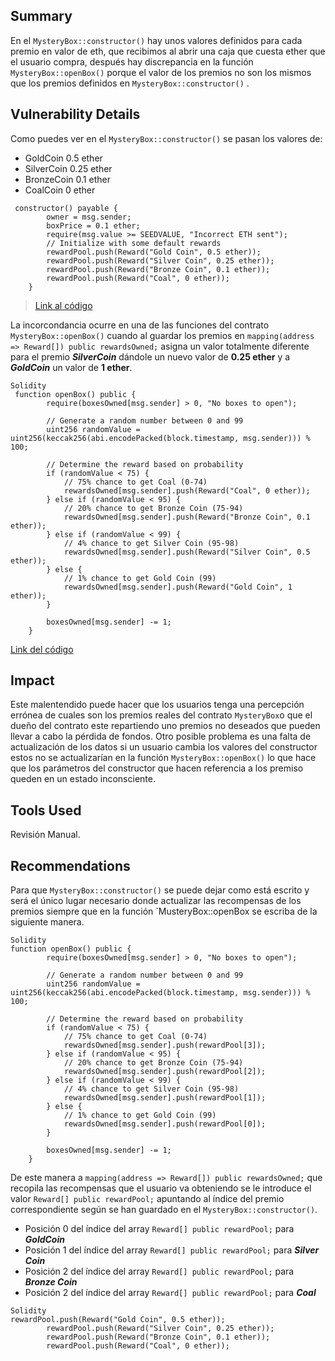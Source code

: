 ## Summary

En el  `MysteryBox::constructor()` hay unos valores definidos para cada premio en valor  de eth, que recibimos al abrir una caja que cuesta ether que el usuario compra,  después hay discrepancia en la función `MysteryBox::openBox()`  porque el valor de los premios no son los mismos que los premios definidos en `MysteryBox::constructor()` .

## Vulnerability Details

Como puedes ver en el `MysteryBox::constructor()` se pasan los valores de:

* GoldCoin 0.5 ether
* SilverCoin 0.25 ether
* BronzeCoin 0.1 ether
* CoalCoin 0 ether

```Solidity
 constructor() payable {
        owner = msg.sender;
        boxPrice = 0.1 ether;
        require(msg.value >= SEEDVALUE, "Incorrect ETH sent");
        // Initialize with some default rewards
        rewardPool.push(Reward("Gold Coin", 0.5 ether));
        rewardPool.push(Reward("Silver Coin", 0.25 ether));
        rewardPool.push(Reward("Bronze Coin", 0.1 ether));
        rewardPool.push(Reward("Coal", 0 ether));
    }
```

> [Link al código](https://github.com/xisco-correa/My-Audits/blob/main/audits/MysteryBox/MysteryBox.sol#L18-27)

La incorcondancia ocurre en una de las funciones del contrato `MysteryBox::openBox()` cuando al guardar los premios en `mapping(address => Reward[]) public rewardsOwned;` asigna un valor totalmente diferente para el premio ***SilverCoin*** dándole un nuevo valor de **0.25 ether** y a ***GoldCoin*** un  valor de **1 ether**.

```Solidity
Solidity
 function openBox() public {
        require(boxesOwned[msg.sender] > 0, "No boxes to open");

        // Generate a random number between 0 and 99
        uint256 randomValue = uint256(keccak256(abi.encodePacked(block.timestamp, msg.sender))) % 100;

        // Determine the reward based on probability
        if (randomValue < 75) {
            // 75% chance to get Coal (0-74)
            rewardsOwned[msg.sender].push(Reward("Coal", 0 ether));
        } else if (randomValue < 95) {
            // 20% chance to get Bronze Coin (75-94)
            rewardsOwned[msg.sender].push(Reward("Bronze Coin", 0.1 ether));
        } else if (randomValue < 99) {
            // 4% chance to get Silver Coin (95-98)
            rewardsOwned[msg.sender].push(Reward("Silver Coin", 0.5 ether));
        } else {
            // 1% chance to get Gold Coin (99)
            rewardsOwned[msg.sender].push(Reward("Gold Coin", 1 ether));
        }

        boxesOwned[msg.sender] -= 1;
    }
```

[Link del código](https://github.com/xisco-correa/My-Audits/blob/f0ee83e978e585f4177353aed096dbbde9ab6e78/audits/MysteryBox/MysteryBox.sol#L44-L66)

## Impact

Este malentendido puede hacer que los usuarios tenga una percepción errónea de cuales son los premios reales del contrato `MysteryBox`o que el dueño del contrato este repartiendo uno premios no deseados que pueden llevar a cabo la pérdida de fondos.
Otro posible problema es una falta de actualización de los datos si un usuario cambia los valores del constructor estos no se actualizarían en la función `MysteryBox::openBox()` lo que hace que los parámetros del constructor que hacen referencia a los premiso queden en un estado inconsciente.

## Tools Used

Revisión Manual.

## Recommendations

Para que  `MysteryBox::constructor()` se puede dejar como está escrito y será el único lugar necesario donde actualizar las recompensas de los premios siempre que en la función \`MusteryBox::openBox se escriba de la siguiente manera.

```Solidity
Solidity
function openBox() public {
        require(boxesOwned[msg.sender] > 0, "No boxes to open");

        // Generate a random number between 0 and 99
        uint256 randomValue = uint256(keccak256(abi.encodePacked(block.timestamp, msg.sender))) % 100;

        // Determine the reward based on probability
        if (randomValue < 75) {
            // 75% chance to get Coal (0-74)
            rewardsOwned[msg.sender].push(rewardPool[3]);
        } else if (randomValue < 95) {
            // 20% chance to get Bronze Coin (75-94)
            rewardsOwned[msg.sender].push(rewardPool[2]);
        } else if (randomValue < 99) {
            // 4% chance to get Silver Coin (95-98)
            rewardsOwned[msg.sender].push(rewardPool[1]);
        } else {
            // 1% chance to get Gold Coin (99)
            rewardsOwned[msg.sender].push(rewardPool[0]);
        }

        boxesOwned[msg.sender] -= 1;
    }
```

De este manera a `mapping(address => Reward[]) public rewardsOwned;` que recopila las recompensas que el usuario va obteniendo se le introduce el valor `Reward[] public rewardPool;` apuntando al índice del premio correspondiente según se han guardado en el `MysteryBox::constructor()`.

* Posición 0 del índice del array `Reward[] public rewardPool;` para ***GoldCoin***
* Posición 1 del índice del array `Reward[] public rewardPool;` para ***Silver Coin***
* Posición 2 del índice del array `Reward[] public rewardPool;` para ***Bronze Coin***
* Posición 2 del índice del array `Reward[] public rewardPool;` para ***Coal***

```Solidity
Solidity
rewardPool.push(Reward("Gold Coin", 0.5 ether));
        rewardPool.push(Reward("Silver Coin", 0.25 ether));
        rewardPool.push(Reward("Bronze Coin", 0.1 ether));
        rewardPool.push(Reward("Coal", 0 ether));
```
